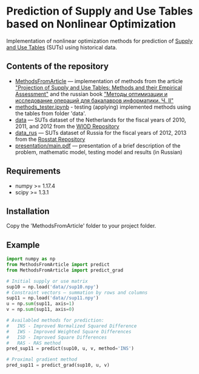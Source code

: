 # Prediction of Supply and Use Tables based on Nonlinear Optimization

Implementation of nonlinear optimization methods for prediction of [Supply and Use Tables](https://en.wikipedia.org/wiki/Input%E2%80%93output_model) (SUTs) using historical data.

## Contents of the repository

* [MethodsFromArticle](MethodsFromArticle) — implementation of methods from the article ["Projection of Supply and Use Tables: Methods and their Empirical Assessment"](http://dx.doi.org/10.2139/ssrn.1539089) and the russian book ["Методы оптимизации и исследование операций для бакалавров информатики. Ч. II"](https://www.google.com/search?q=ISBN+978-5-89503-483-5)
* [methods_tester.ipynb](methods_tester.ipynb) - testing (applying) implemented methods using the tables from folder 'data'.
* [data](data) — SUTs dataset of the Netherlands for the fiscal years of 2010, 2011, and 2012 from the [WIOD Repository](http://www.wiod.org/)
* [data_rus](data_rus) — SUTs dataset of Russia for the fiscal years of 2012, 2013 from the [Rosstat Repository](https://gks.ru/)
* [presentation/main.pdf](presentation/main.pdf) — presentation of a brief description of the problem, mathematic model, testing model and results (in Russian)

## Requirements

* numpy >= 1.17.4
* scipy >= 1.3.1

## Installation

Copy the 'MethodsFromArticle' folder to your project folder.

## Example

```python
import numpy as np
from MethodsFromArticle import predict
from MethodsFromArticle import predict_grad

# Initial supply or use matrix
sup10 = np.load('data//sup10.npy')
# Constraint vectors — summation by rows and columns
sup11 = np.load('data//sup11.npy')
u = np.sum(sup11, axis=1)
v = np.sum(sup11, axis=0)

# Availabled methods for prediction:
#   INS - Improved Normalized Squared Difference
#   IWS - Improved Weighted Square Differences
#   ISD - Improved Square Differences
#   RAS - RAS method
pred_sup11 = predict(sup10, u, v, method='INS')

# Proximal gradient method
pred_sup11 = predict_grad(sup10, u, v)
```